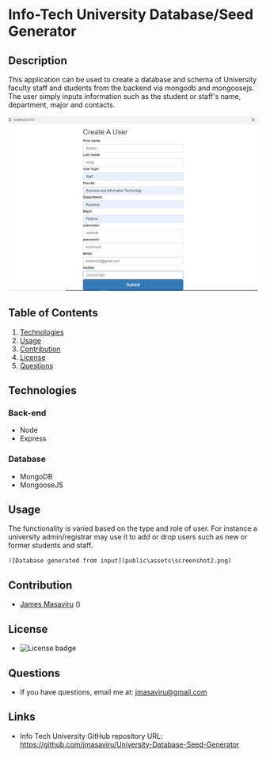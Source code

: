 # Info-Tech University Database/Seed Generator

## Description
This application can be used to create a database and schema of University faculty staff and students from the backend via mongodb and mongoosejs. The user simply inputs information such as the student or staff's name, department, major and contacts.

  ![Information input at front-end](public\assets\screenshot1.png)

## Table of Contents
  1. [Technologies](#technologies)
  2. [Usage](#usage)
  3. [Contribution](#contribution)
  4. [License](#license)
  5. [Questions](#questions)

  ## Technologies
  ### Back-end
  * Node
  * Express

  ### Database
  * MongoDB
  * MongooseJS

  ## Usage
  The functionality is varied based on the type and role of user. For instance a university admin/registrar may use it to add or drop users such as new or former students and staff.

    ![Database generated from input](public\assets\screenshot2.png)

  ## Contribution
  - [James Masaviru](https://github.com/jmasaviru) ()
  
   ## License
  *  ![License badge](https://img.shields.io/badge/License-MIT-green)

  ## Questions
  * If you have questions, email me at: jmasaviru@gmail.com 

## Links

* Info Tech University GitHub repository URL: https://github.com/jmasaviru/University-Database-Seed-Generator